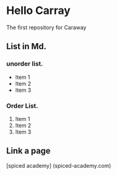 # Hello Carray
The first repository for Caraway

## List in Md.

### unorder list.

- Item 1
- Item 2
- Item 3
  
### Order List.
1. Item 1
2. Item 2
3. Item 3

## Link a page
[spiced academy] (spiced-academy.com)
